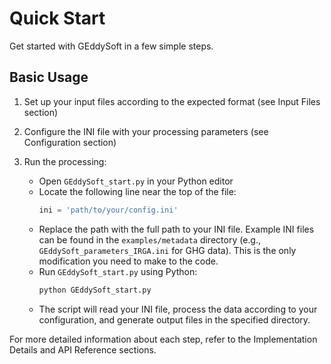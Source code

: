# Quick Start

Get started with GEddySoft in a few simple steps.

## Basic Usage

1. Set up your input files according to the expected format (see Input Files section)

2. Configure the INI file with your processing parameters (see Configuration section)

3. Run the processing:
   - Open `GEddySoft_start.py` in your Python editor
   - Locate the following line near the top of the file:
     ```python
     ini = 'path/to/your/config.ini'
     ```
   - Replace the path with the full path to your INI file. Example INI files can be found in the `examples/metadata` directory (e.g., `GEddySoft_parameters_IRGA.ini` for GHG data). This is the only modification you need to make to the code.
   - Run `GEddySoft_start.py` using Python:
     ```bash
     python GEddySoft_start.py
     ```
   - The script will read your INI file, process the data according to your configuration, and generate output files in the specified directory.

For more detailed information about each step, refer to the Implementation Details and API Reference sections.
